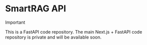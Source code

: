 # SmartRAG API
> [!IMPORTANT]  
>This is a FastAPI code repository. The main Next.js + FastAPI code repository is private and will be available soon.
